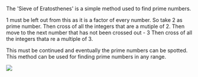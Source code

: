 The 'Sieve of Eratosthenes' is a simple method used to find prime numbers.

1 must be left out from this as it is a factor of every number.
So take 2 as prime number.
Then cross of all the integers that are a mutiple of 2.
Then move to the next number that has not been crossed out - 3
Then cross of all the integers thata re a multiple of 3.

This must be continued and eventually the prime numbers can be spotted.
This method can be used for finding prime numbers in any range.

![](https://upload.wikimedia.org/wikipedia/commons/b/b9/Sieve_of_Eratosthenes_animation.gif)
